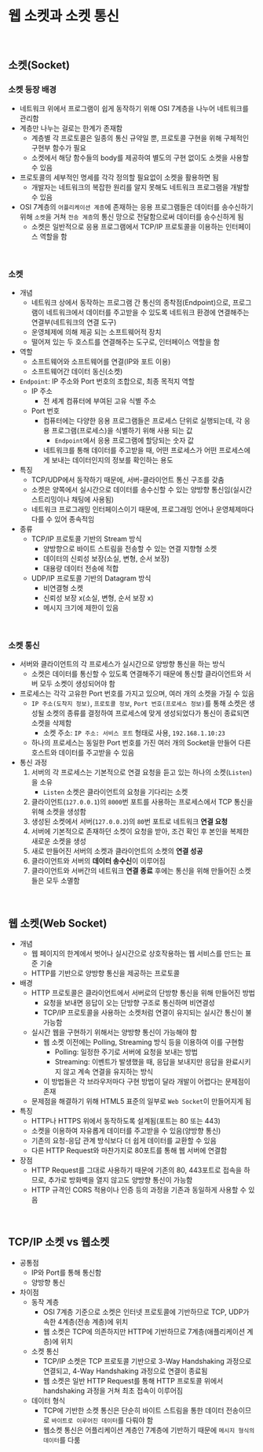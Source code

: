 # 웹 소켓과 소켓 통신

<br/>

## 소켓(Socket)

### 소켓 등장 배경
- 네트워크 위에서 프로그램이 쉽게 동작하기 위해 OSI 7계층을 나누어 네트워크를 관리함
- 계층만 나누는 걸로는 한계가 존재함
    - 계층별 각 프로토콜은 일종의 통신 규약일 뿐, 프로토콜 구현을 위해 구체적인 구현부 함수가 필요
    - 소켓에서 해당 함수들의 body를 제공하여 별도의 구현 없이도 소켓을 사용할 수 있음
- 프로토콜의 세부적인 명세를 각각 정의할 필요없이 소켓을 활용하면 됨
    - 개발자는 네트워크의 복잡한 원리를 알지 못해도 네트워크 프로그램을 개발할 수 있음
- OSI 7계층의 `어플리케이션 계층`에 존재하는 응용 프로그램들은 데이터를 송수신하기 위해 `소켓`을 거쳐 `전송 계층`의 통신 망으로 전달함으로써 데이터를 송수신하게 됨
    - 소켓은 일반적으로 응용 프로그램에서 TCP/IP 프로토콜을 이용하는 인터페이스 역할을 함

<br/>
 
 ### 소켓
 - 개념
    - 네트워크 상에서 동작하는 프로그램 간 통신의 종착점(Endpoint)으로, 프로그램이 네트워크에서 데이터를 주고받을 수 있도록 네트워크 환경에 연결해주는 연결부(네트워크의 연결 도구)
    - 운영체제에 의해 제공 되는 소프트웨어적 장치
    - 떨어져 있는 두 호스트를 연결해주는 도구로, 인터페이스 역할을 함
- 역할
    - 소프트웨어와 소프트웨어를 연결(IP와 포트 이용)
    - 소프트웨어간 데이터 동신(소켓)
- `Endpoint`: IP 주소와 Port 번호의 조합으로, 최종 목적지 역할
    - IP 주소
        - 전 세계 컴퓨터에 부여된 고유 식별 주소
    - Port 번호
        - 컴퓨터에는 다양한 응용 프로그램들은 프로세스 단위로 실행되는데, 각 응용 프로그램(프로세스)을 식별하기 위해 사용 되는 값
            - `Endpoint`에서 응용 프로그램에 할당되는 숫자 값
        - 네트워크를 통해 데이터를 주고받을 때, 어떤 프로세스가 어떤 프로세스에게 보내는 데이터인지의 정보를 확인하는 용도
- 특징
    - TCP/UDP에서 동작하기 때문에, 서버-클라이언트 통신 구조를 갖춤
    - 소켓은 양쪽에서 실시간으로 데이터를 송수신할 수 있는 양방향 통신임(실시간 스트리밍이나 채팅에 사용됨)
    - 네트워크 프로그래밍 인터페이스이기 때문에, 프로그래밍 언어나 운영체제마다 다를 수 있어 종속적임
- 종류
    - TCP/IP 프로토콜 기반의 Stream 방식
        - 양방향으로 바이트 스트림을 전송할 수 있는 연결 지향형 소켓
        - 데이터의 신뢰성 보장(소실, 변형, 순서 보장)
        - 대용량 데이터 전송에 적합
    - UDP/IP 프로토콜 기반의 Datagram 방식
        - 비연결형 소켓
        - 신뢰성 보장 x(소실, 변형, 순서 보장 x)
        - 메시지 크기에 제한이 있음


<br/>

### 소켓 통신
- 서버와 클라이언트의 각 프로세스가 실시간으로 양방향 통신을 하는 방식 
    - 소켓은 데이터를 통신할 수 있도록 연결해주기 때문에 통신할 클라이언트와 서버 모두 소켓이 생성되어야 함
- 프로세스는 각각 고유한 Port 번호를 가지고 있으며, 여러 개의 소켓을 가질 수 있음
    - `IP 주소(도착지 정보)`, `프로토콜 정보`, `Port 번호(프로세스 정보)`를 통해 소켓은 생성될 소켓의 종류를 결정하여 프로세스에 맞게 생성되었다가 통신이 종료되면 소켓을 삭제함
        - 소켓 주소: `IP 주소: 서비스 포트` 형태로 사용, `192.168.1.10:23`
    - 하나의 프로세스는 동일한 Port 번호를 가진 여러 개의 Socket을 만들어 다른 호스트와 데이터를 주고받을 수 있음
- 통신 과정
    1. 서버의 각 프로세스는 기본적으로 연결 요청을 듣고 있는 하나의 소켓(`Listen`)을 소유
        - `Listen` 소켓은 클라이언트의 요청을 기다리는 소켓
    2. 클라이언트(`127.0.0.1`)의 `8000`번 포트를 사용하는 프로세스에서 TCP 통신을 위해 소켓을 생성함
    3. 생성된 소켓에서 서버(`127.0.0.2`)의 `80`번 포트로 네트워크 **연결 요청**
    4. 서버에 기본적으로 존재하던 소켓이 요청을 받아, 조건 확인 후 본인을 복제한 새로운 소켓을 생성
    5. 새로 만들어진 서버의 소켓과 클라이언트의 소켓의 **연결 성공**
    6. 클라이언트와 서버의 **데이터 송수신**이 이루어짐
    6. 클라이언트와 서버간의 네트워크 **연결 종료** 후에는 통신을 위해 만들어진 소켓들은 모두 소멸함


<br/>


## 웹 소켓(Web Socket)

- 개념
    - 웹 페이지의 한계에서 벗어나 실시간으로 상호작용하는 웹 서비스를 만드는 표준 기술
    - HTTP를 기반으로 양방향 통신을 제공하는 프로토콜
- 배경
    - HTTP 프로토콜은 클라이언트에서 서버로의 단방향 통신을 위해 만들어진 방법
        - 요청을 보내면 응답이 오는 단방향 구조로 통신하며 비연결성
        - TCP/IP 프로토콜을 사용하는 소켓처럼 연결이 유지되는 실시간 통신이 불가능함
    - 실시간 웹을 구현하기 위해서는 양방향 통신이 가능해야 함
        - 웹 소켓 이전에는 Polling, Streaming 방식 등을 이용하여 이를 구현함
            - Polling: 일정한 주기로 서버에 요청을 보내는 방법
            - Streaming: 이벤트가 발생했을 때, 응답을 보내지만 응답을 완료시키지 않고 계속 연결을 유지하는 방식
        - 이 방법들은 각 브라우저마다 구현 방법이 달라 개발이 어렵다는 문제점이 존재
    - 문제점을 해결하기 위해 HTML5 표준의 일부로 `Web Socket`이 만들어지게 됨
- 특징
    - HTTP나 HTTPS 위에서 동작하도록 설계됨(포트는 80 또는 443)
    - 소켓을 이용하여 자유롭게 데이터를 주고받을 수 있음(양방향 통신)
    - 기존의 요청-응답 관계 방식보다 더 쉽게 데이터를 교환할 수 있음
    - 다른 HTTP Request와 마찬가지로 80포트를 통해 웹 서버에 연결함
- 장점
    - HTTP Request를 그대로 사용하기 때문에 기존의 80, 443포트로 접속을 하므로, 추가로 방화벽을 열지 않고도 양방향 통신이 가능함
    - HTTP 규격인 CORS 적용이나 인증 등의 과정을 기존과 동일하게 사용할 수 있음


<br/>

## TCP/IP 소켓 vs 웹소켓
- 공통점
    - IP와 Port를 통해 통신함
    - 양방향 통신
- 차이점
    - 동작 계층
        - OSI 7계층 기준으로 소켓은 인터넷 프로토콜에 기반하므로 TCP, UDP가 속한 4계층(전송 계층)에 위치
        -  웹 소켓은 TCP에 의존하지만 HTTP에 기반하므로 7계층(애플리케이션 계층)에 위치
    - 소켓 통신
        - TCP/IP 소켓은 TCP 프로토콜 기반으로 3-Way Handshaking 과정으로 연결되고, 4-Way Handshaking 과정으로 연결이 종료됨
        - 웹 소켓은 일반 HTTP Request를 통해 HTTP 프로토콜 위에서 handshaking 과정을 거쳐 최초 접속이 이루어짐
    - 데이터 형식
        - TCP에 기반한 소켓 통신은 단순히 바이트 스트림을 통한 데이터 전송이므로 `바이트로 이루어진 데이터`를 다뤄야 함
        - 웹소켓 통신은 어플리케이션 계층인 7계층에 기반하기 때문에 `메시지 형식의 데이터`를 다룸


<br/>
